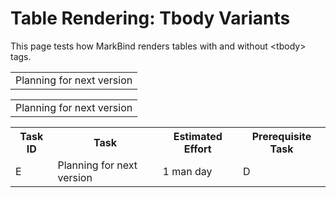 <frontmatter title="Table Rendering" />

# Table Rendering: Tbody Variants

<box type="info">
This page tests how MarkBind renders tables with and without &lt;tbody&gt; tags.
</box>

<panel header="Correct Table (With &lt;tbody&gt;)">
<table>
  <tbody>
    <tr>
      <td>Planning for next version</td>
    </tr>
  </tbody>
</table>
</panel>

<panel header="Table Without &lt;tbody&gt;">
<table>
  <tr>
    <td>Planning for next version</td>
  </tr>
</table>
</panel>

<panel header="Full Table with Headers + Tbody">
<table>
  <tbody>
    <tr>
      <th>Task ID</th>
      <th>Task</th>
      <th>Estimated Effort</th>
      <th>Prerequisite Task</th>
    </tr>
    <tr>
      <td>E</td>
      <td>Planning for next version</td>
      <td>1 man day</td>
      <td>D</td>
    </tr>
  </tbody>
</table>
</panel>
